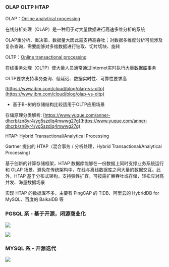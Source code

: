 ### OLAP OLTP HTAP

OLAP：[Online analytical processing](https://www.ibm.com/cloud/learn/olap)

在线分析处理（OLAP）是一种用于对大量数据进行高速多维分析的系统

OLAP重分析、重决策，数据量大因此需支持高吞吐；对数据多维度分析可能涉及复杂查询，需要能够对多维数据进行钻取、切片切块、旋转

OLTP：[Online transactional processing](https://www.ibm.com/cloud/learn/oltp)

在线事务处理（OLTP）使大量人员通常通过Internet实时执行大量[数据库](https://cloud.tencent.com/solution/database?from=10680)事务

OLTP要求支持事务查询、低延迟、数据实时性、可靠性要求高

[https://www.ibm.com/cloud/blog/olap-vs-oltp](https://www.ibm.com/cloud/blog/olap-vs-oltp)

  

-   基于B+树的存储结构比较适用于OLTP应用场景

存储原理分类解析: [https://www.yuque.com/anner-dhcrb/zn8yr4/yg5szdlq4mwwg27g](https://www.yuque.com/anner-dhcrb/zn8yr4/yg5szdlq4mwwg27g)

  

HTAP: Hybrid Transactional/Analytical Processing

Gartner 提出的 HTAP（混合事务 / 分析处理，Hybrid Transactional/Analytical Processing）

基于创新的计算存储框架，HTAP 数据库能够在一份数据上同时支撑业务系统运行和 OLAP 场景，避免在传统架构中，在线与离线数据库之间大量的数据交互。此外，HTAP 基于分布式架构，支持弹性扩容，可按需扩展吞吐或存储，轻松应对高并发、海量数据场景

实现 HTAP 的数据库不多，主要有 PingCAP 的 TiDB、阿里云的 HybridDB for MySQL、百度的 BaikalDB 等

### PGSQL 系 - 基于开源，闭源商业化

![](https://cdn.nlark.com/yuque/0/2022/png/22813151/1669107084854-c99316a7-6e20-4b0a-908e-75f73539c611.png)

![](https://cdn.nlark.com/yuque/0/2022/png/22813151/1669107155976-6e222fa2-3e73-41a5-b2f1-aa45c1f4d030.png)

  

  

  

### MYSQL 系 - 开源迭代

![](https://cdn.nlark.com/yuque/0/2022/png/22813151/1669107242324-3501af44-c0a0-43d8-a181-895076614178.png)